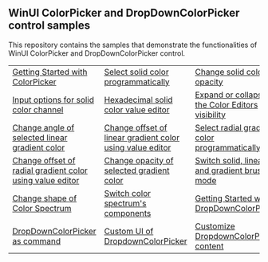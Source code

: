 ## WinUI ColorPicker and DropDownColorPicker control samples
This repository contains the samples that demonstrate the functionalities of WinUI ColorPicker and DropDownColorPicker control.

<table>
 <tr>
  <td><a href="Samples/SelectSolidColors">Getting Started with ColorPicker</a></td>
  <td><a href="Samples/SelectSolidColors">Select solid color programmatically</a></td>
  <td><a href="Samples/SelectSolidColors">Change solid color opacity</a></td>
  <td><a href="Samples/SelectSolidColors">Switch solid color channels</a></td>
 </tr>
 <tr>  
  <td><a href="Samples/SelectSolidColors">Input options for solid color channel</a></td>
   <td><a href="Samples/SelectSolidColors">Hexadecimal solid color value editor</a></td>
  <td><a href="Samples/SelectSolidColors">Expand or collapse the Color Editors visibility</a></td>
  <td><a href="Samples/SelectLinearGradientColors">Select linear gradient color programmatically</a></td>
 </tr>
  <tr> 
  <td><a href="Samples/SelectGradientColors">Change angle of selected linear gradient color</a></td>
  <td><a href="Samples/SelectGradientColors">Change offset of linear gradient color using value editor</a></td>
  <td><a href="Samples/SelectRadialGradientColors">Select radial gradient color programmatically</a></td>
  <td><a href="Samples/SelectGradientColors">Change direction of selected radial gradient color</a></td>
 </tr>
  <tr> 
  <td><a href="Samples/SelectGradientColors">Change offset of radial gradient color using value editor</a></td>
   <td><a href="Samples/SelectGradientColors">Change opacity of selected gradient color</a></td>
  <td><a href="Samples/SelectGradientColors">Switch solid, linear and gradient brush mode</a></td>
  <td><a href="Samples/SelectGradientColors">Enable specific brush modes</a></td>
 </tr>
  <tr> 
  <td><a href="Samples/SelectGradientColors">Change shape of Color Spectrum</a></td>
  <td><a href="Samples/SelectGradientColors">Switch color spectrum's components</a></td>
  <td><a href="Samples/DropDown_ColorPicker">Getting Started with DropDownColorPicker</a></td>
  <td><a href="Samples/DropDown_ColorPicker">DropdownColorPicker features</a></td>
 </tr>
  <tr>  
  <td><a href="Samples/DropDownColorPicker_as_command">DropDownColorPicker as command</a></td>
  <td><a href="Samples/DropDownColorPicker_as_command">Custom UI of DropdownColorPicker</a></td>
  <td><a href="Samples/DropDownColorPicker_as_command">Customize DropdownColorPicker content</a></td>
 </tr>
</table>
